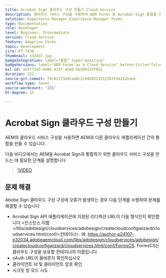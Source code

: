 ```yaml
---
title: Acrobat Sign 클라우드 구성 만들기 Cloud Service
description: 클라우드 서비스 구성을 사용하여 AEM Forms 및 Acrobat Sign 통합을 만듭니다.
solution: Experience Manager,Experience Manager Forms
type: Documentation
role: Developer
level: Beginner, Intermediate
version: Cloud Service
feature: Adaptive Forms
topic: Development
jira: KT-7428
thumbnail: 332437.jpg
badgeIntegration: label="통합" type="positive"
badgeVersions: label="AEM Forms as a Cloud Service" before-title="false"
exl-id: a55773a5-0486-413f-ada6-bb589315f0b1
duration: 222
source-git-commit: f4c621f3a9caa8c2c64b8323312343fe421a5aee
workflow-type: tm+mt
source-wordcount: '155'
ht-degree: 1%

---
```


# Acrobat Sign 클라우드 구성 만들기

AEM의 클라우드 서비스 구성을 사용하면 AEM과 다른 클라우드 애플리케이션 간의 통합을 만들 수 있습니다.

다음 비디오에서는 AEM을 Acrobat Sign과 통합하기 위한 클라우드 서비스 구성을 만드는 데 필요한 단계를 설명합니다

>[!VIDEO](https://video.tv.adobe.com/v/332437?quality=12&learn=on)

## 문제 해결

Abobe Sign 클라우드 구성 구성에 오류가 발생하는 경우 다음 단계를 수행하여 문제를 해결할 수 있습니다
* Acrobat Sign API 애플리케이션에 지정된 리디렉션 URL이 다음 형식인지 확인합니다
&lt;인스턴스 이름>/libs/adobesign/cloudservices/adobesign/createcloudconfigwizard/cloudservices.html/conf/&lt;컨테이너>.
예: https://author-p24107-e32034.adobeaemcloud.com/libs/adobesign/cloudservices/adobesign/createcloudconfigwizard/cloudservices.html/conf/FormsCS. FormsCS는 클라우드 구성을 보유할 컨테이너의 이름입니다
* oAuth URL이 올바른지 확인하십시오
* 클라이언트 Id 및 클라이언트 암호 확인
* 시크릿 창 모드 시도

